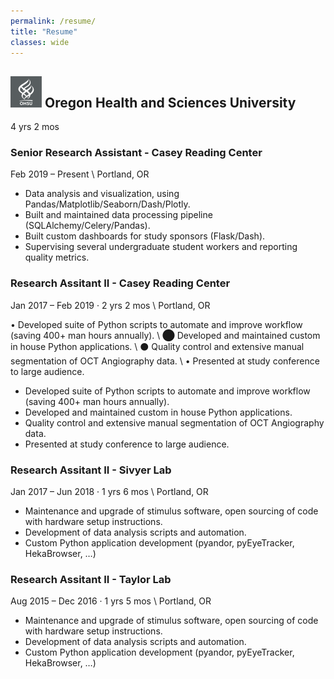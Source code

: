 ```yaml
---
permalink: /resume/
title: "Resume"
classes: wide
---
```


## ![OHSU logo](/assets/images/ohsu_logo.png) Oregon Health and Sciences University
4 yrs 2 mos

### Senior Research Assistant - Casey Reading Center
Feb 2019 – Present \\
Portland, OR

* Data analysis and visualization, using Pandas/Matplotlib/Seaborn/Dash/Plotly.
* Built and maintained data processing pipeline (SQLAlchemy/Celery/Pandas).
* Built custom dashboards for study sponsors (Flask/Dash).
* Supervising several undergraduate student workers and reporting quality metrics.

### Research Assitant II - Casey Reading Center
Jan 2017 – Feb 2019 · 2 yrs 2 mos \\
Portland, OR

• Developed suite of Python scripts to automate and improve workflow (saving 400+ man hours annually). \\
⬤ Developed and maintained custom in house Python applications. \\
⚫ Quality control and extensive manual segmentation of OCT Angiography data. \\
• Presented at study conference to large audience.

* Developed suite of Python scripts to automate and improve workflow (saving 400+ man hours annually).
* Developed and maintained custom in house Python applications.
* Quality control and extensive manual segmentation of OCT Angiography data.
* Presented at study conference to large audience.

### Research Assitant II - Sivyer Lab
Jan 2017 – Jun 2018 · 1 yrs 6 mos \\
Portland, OR

* Maintenance and upgrade of stimulus software, open sourcing of code with hardware setup instructions.
* Development of data analysis scripts and automation.
* Custom Python application development (pyandor, pyEyeTracker, HekaBrowser, …)

### Research Assitant II - Taylor Lab
Aug 2015 – Dec 2016 · 1 yrs 5 mos \\
Portland, OR

* Maintenance and upgrade of stimulus software, open sourcing of code with hardware setup instructions.
* Development of data analysis scripts and automation.
* Custom Python application development (pyandor, pyEyeTracker, HekaBrowser, …)